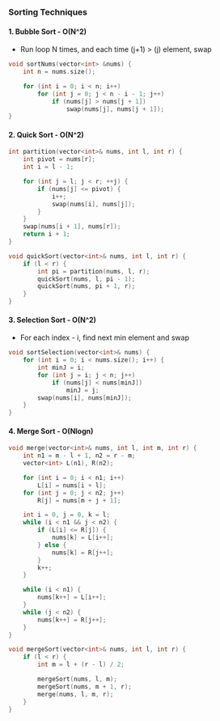### Sorting Techniques

#### 1. Bubble Sort - O(N^2)
* Run loop N times, and each time (j+1) > (j) element, swap

```cpp
void sortNums(vector<int> &nums) {
    int n = nums.size();

    for (int i = 0; i < n; i++)
        for (int j = 0; j < n - i - 1; j++)
            if (nums[j] > nums[j + 1])
                swap(nums[j], nums[j + 1]);
}
```

#### 2. Quick Sort - O(N^2)

```cpp
int partition(vector<int>& nums, int l, int r) {
    int pivot = nums[r];
    int i = l - 1;

    for (int j = l; j < r; ++j) {
        if (nums[j] <= pivot) {
            i++;
            swap(nums[i], nums[j]);
        }
    }
    swap(nums[i + 1], nums[r]);
    return i + 1;
}

void quickSort(vector<int>& nums, int l, int r) {
    if (l < r) {
        int pi = partition(nums, l, r);
        quickSort(nums, l, pi - 1);
        quickSort(nums, pi + 1, r);
    }
}
```

#### 3. Selection Sort - O(N^2)
* For each index - i, find next min element and swap
```cpp
void sortSelection(vector<int>& nums) {
    for (int i = 0; i < nums.size(); i++) {
        int minJ = i;
        for (int j = i; j < n; j++)
            if (nums[j] < nums[minJ])
                minJ = j;
        swap(nums[i], nums[minJ]);
    }
}
```

#### 4. Merge Sort - O(Nlogn)

```cpp
void merge(vector<int>& nums, int l, int m, int r) {
    int n1 = m - l + 1, n2 = r - m;
    vector<int> L(n1), R(n2);

    for (int i = 0; i < n1; i++)
        L[i] = nums[i + l];
    for (int j = 0; j < n2; j++)
        R[j] = nums[m + j + 1];

    int i = 0, j = 0, k = l;
    while (i < n1 && j < n2) {
        if (L[i] <= R[j]) {
            nums[k] = L[i++];
        } else {
            nums[k] = R[j++];
        }
        k++;
    }

    while (i < n1) {
        nums[k++] = L[i++];
    }
    while (j < n2) {
        nums[k++] = R[j++];
    }
}

void mergeSort(vector<int>& nums, int l, int r) {
    if (l < r) {
        int m = l + (r - l) / 2;

        mergeSort(nums, l, m);
        mergeSort(nums, m + 1, r);
        merge(nums, l, m, r);
    }
}
```
